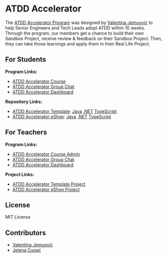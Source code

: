 # ATDD Accelerator

The [ATDD Accelerator Program](https://atdd-accelerator.optivem.com/) was designed by [Valentina Jemuović](https://www.linkedin.com/in/valentinajemuovic/) to help Senior Engineers and Tech Leads adopt ATDD within 10 weeks. Through the program, our members get a chance to build their own Sandbox Project, receive review & feedback on their Sandbox Project. Then, they can take those learnings and apply them in their Real Life Project.

## For Students

**Program Links:**

- [ATDD Accelerator Course](https://optivem.thinkific.com/courses/take/atdd-accelerator)
- [ATDD Accelerator Group Chat](https://optivem.thinkific.com/communities/Q29tbXVuaXR5LTI4ODQ2Mg==/spaces/Q29tbXVuaXR5U3BhY2UtMzIzNjM1/)
- [ATDD Accelerator Dashboard](https://docs.google.com/spreadsheets/d/1XWrwzDTDSxFFzgjMvhqOrpA5Yh7bOZ87dtEnKHot-eM/edit?gid=0#gid=0)

**Repository Links:**

- [ATDD Accelerator Template](https://github.com/optivem/atdd-accelerator-template): [Java](https://github.com/optivem/atdd-accelerator-template-java) [.NET](https://github.com/optivem/atdd-accelerator-template-dotnet) [TypeScript](https://github.com/optivem/atdd-accelerator-template-typescript)
- [ATDD Accelerator eShop](https://github.com/optivem/atdd-accelerator-eshop): [Java](https://github.com/optivem/atdd-accelerator-eshop-java) [.NET](https://github.com/optivem/atdd-accelerator-eshop-dotnet) [TypeScript](https://github.com/optivem/atdd-accelerator-eshop-typescript)

## For Teachers

**Program Links:**

- [ATDD Accelerator Course Admin](https://optivem.thinkific.com/manage/courses/3202539)
- [ATDD Accelerator Group Chat](https://optivem.thinkific.com/communities/Q29tbXVuaXR5LTI4ODQ2Mg==/spaces/Q29tbXVuaXR5U3BhY2UtMzIzNjM1/)
- [ATDD Accelerator Dashboard](https://docs.google.com/spreadsheets/d/1XWrwzDTDSxFFzgjMvhqOrpA5Yh7bOZ87dtEnKHot-eM/edit?gid=0#gid=0)

**Project Links:**

- [ATDD Accelerator Template Project](https://github.com/orgs/optivem/projects/9/views/1)
- [ATDD Accelerator eShop Project](https://github.com/orgs/optivem/projects/11/views/1)

## License

MIT License

## Contributors

- [Valentina Jemuović](https://github.com/valentinajemuovic)
- [Jelena Cupać](https://github.com/jcupac)
